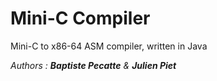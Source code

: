 # Mini-C Compiler

Mini-C to x86-64 ASM compiler, written in Java

*Authors : **Baptiste Pecatte** & **Julien Piet***
